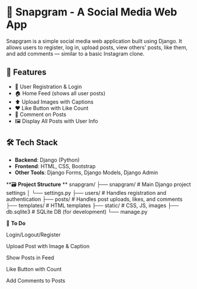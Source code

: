 # 📸 Snapgram - A Social Media Web App

Snapgram is a simple social media web application built using Django. It allows users to register, log in, upload posts, view others' posts, like them, and add comments — similar to a basic Instagram clone.

## 🚀 Features

- 🔐 User Registration & Login
- 🏠 Home Feed (shows all user posts)
- ⬆️ Upload Images with Captions
- ❤️ Like Button with Like Count
- 💬 Comment on Posts
- 🖼️ Display All Posts with User Info

## 🛠️ Tech Stack

- **Backend**: Django (Python)
- **Frontend**: HTML, CSS, Bootstrap
- **Other Tools**: Django Forms, Django Models, Django Admin

**🗃️ **Project Structure**
**
snapgram/
├── snapgram/               # Main Django project settings
│   └── settings.py
├── users/                  # Handles registration and authentication
├── posts/                  # Handles post uploads, likes, and comments
├── templates/              # HTML templates
├── static/                 # CSS, JS, images
├── db.sqlite3              # SQLite DB (for development)
└── manage.py

📌 **To Do**

Login/Logout/Register

 Upload Post with Image & Caption

 Show Posts in Feed

 Like Button with Count

 Add Comments to Posts
